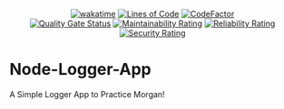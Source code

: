 <div align="center">

  [![wakatime](https://wakatime.com/badge/github/Amir-Pourhadi/Node-Logger-App.svg)](https://wakatime.com/badge/github/Amir-Pourhadi/Node-Logger-App)
  [![Lines of Code](https://sonarcloud.io/api/project_badges/measure?project=Amir-Pourhadi_Node-Logger-App&metric=ncloc)](https://sonarcloud.io/dashboard?id=Amir-Pourhadi_Node-Logger-App)
  [![CodeFactor](https://www.codefactor.io/repository/github/amir-pourhadi/node-logger-app/badge)](https://www.codefactor.io/repository/github/amir-pourhadi/node-logger-app)  
  [![Quality Gate Status](https://sonarcloud.io/api/project_badges/measure?project=Amir-Pourhadi_Node-Logger-App&metric=alert_status)](https://sonarcloud.io/dashboard?id=Amir-Pourhadi_Node-Logger-App)
  [![Maintainability Rating](https://sonarcloud.io/api/project_badges/measure?project=Amir-Pourhadi_Node-Logger-App&metric=sqale_rating)](https://sonarcloud.io/dashboard?id=Amir-Pourhadi_Node-Logger-App)
  [![Reliability Rating](https://sonarcloud.io/api/project_badges/measure?project=Amir-Pourhadi_Node-Logger-App&metric=reliability_rating)](https://sonarcloud.io/dashboard?id=Amir-Pourhadi_Node-Logger-App)
  [![Security Rating](https://sonarcloud.io/api/project_badges/measure?project=Amir-Pourhadi_Node-Logger-App&metric=security_rating)](https://sonarcloud.io/dashboard?id=Amir-Pourhadi_Node-Logger-App)
</div>

# Node-Logger-App
A Simple Logger App to Practice Morgan!
